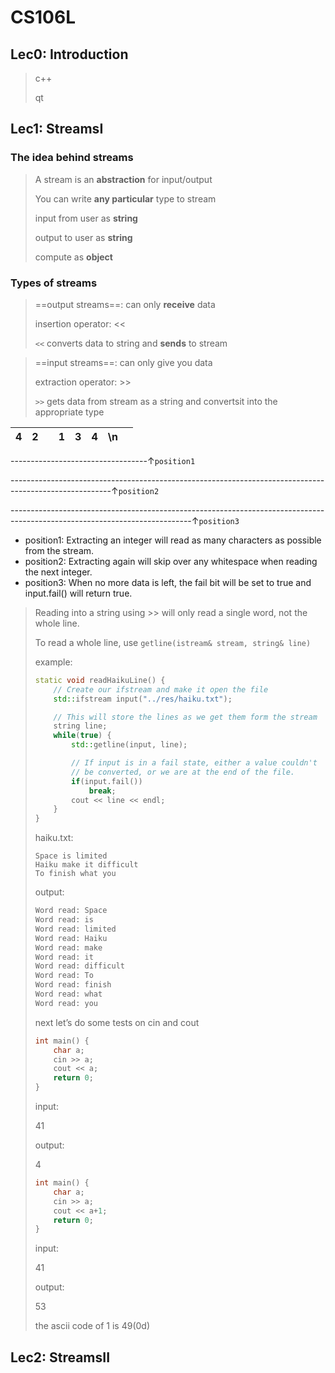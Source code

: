 # CS106L

## Lec0: Introduction

> c++
>
> qt

## Lec1: StreamsI

### The idea behind streams

> A stream is an **abstraction** for input/output
>
> You can write **any particular** type to stream
>
> input from user as **string**
>
> output to user as **string**
>
> compute as **object**

### Types of streams

> ==output streams==: can only **receive** data
>
> insertion operator: <<
>
> `<<` converts data to string and **sends** to stream

> ==input streams==: can only give you data
>
> extraction operator: >>
>
> `>>` gets data from stream as a string and convertsit into the appropriate type

|  4   |  2   |      |  1   |  3   |  4   |  \n  |      |
| :--: | :--: | ---- | :--: | :--: | :--: | :--: | ---- |

----------------------------------↑`position1`

-------------------------------------------------------------------------------------------------------↑`position2`

---------------------------------------------------------------------------------------------------------------------------↑`position3`

- position1: Extracting an integer will read as many characters as possible from the stream.
- position2: Extracting again will skip over any whitespace when reading the next integer.
- position3: When no more data is left, the fail bit will be set to true and input.fail() will return true.			

> Reading into a string using >> will only read a single word, not the whole line.
>
> To read a whole line, use `getline(istream& stream, string& line)`
>
> example:
>
> ```c++
> static void readHaikuLine() {
>     // Create our ifstream and make it open the file
>     std::ifstream input("../res/haiku.txt");
> 
>     // This will store the lines as we get them form the stream
>     string line;
>     while(true) {
>         std::getline(input, line);
> 
>         // If input is in a fail state, either a value couldn't
>         // be converted, or we are at the end of the file.
>         if(input.fail())
>             break;
>         cout << line << endl;
>     }
> }
> ```
>
> haiku.txt:
>
> ```
> Space is limited
> Haiku make it difficult
> To finish what you
> ```
>
> output:
>
> ```txt
> Word read: Space
> Word read: is
> Word read: limited
> Word read: Haiku
> Word read: make
> Word read: it
> Word read: difficult
> Word read: To
> Word read: finish
> Word read: what
> Word read: you
> ```
>
> next let’s do some tests on cin and cout
>
> ```c++
> int main() {
>     char a;
>     cin >> a;
>     cout << a;
>     return 0;
> }
> ```
>
> input: 
>
> 41
>
> output: 
>
> 4
>
> ```c++
> int main() {
>     char a;
>     cin >> a;
>     cout << a+1;
>     return 0;
> }
> ```
>
> input:
>
> 41
>
> output:
>
> 53
>
> the ascii code of 1 is 49(0d)

## Lec2: StreamsII










































